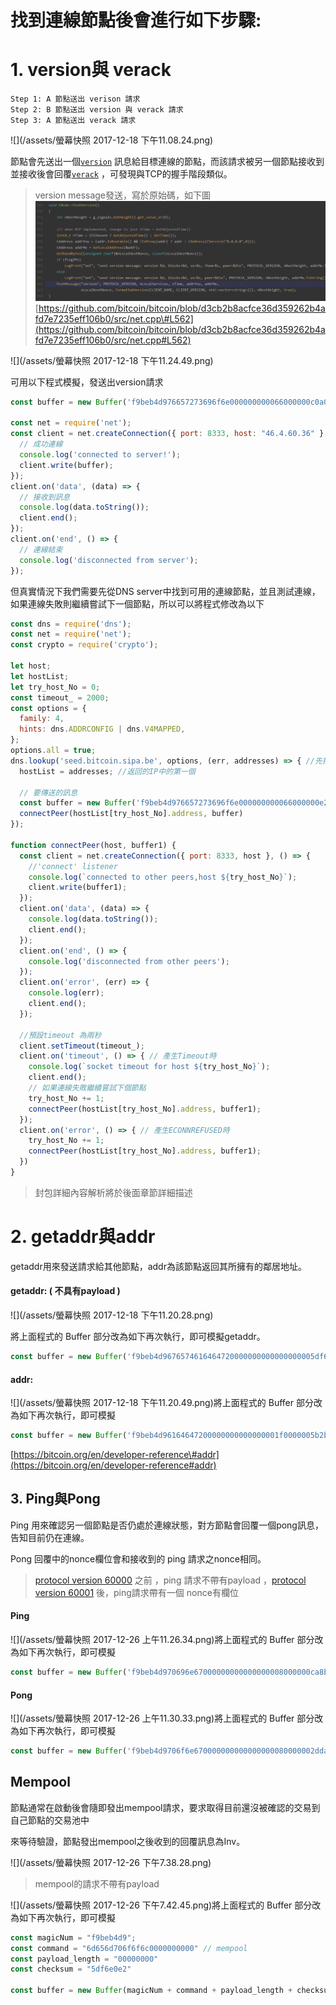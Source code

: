 # 找到連線節點後會進行如下步驟:

# 1. version與 verack

```
Step 1: A 節點送出 verison 請求
Step 2: B 節點送出 version 與 verack 請求 
Step 3: A 節點送出 verack 請求
```

![](/assets/螢幕快照 2017-12-18 下午11.08.24.png)

節點會先送出一個[`version`](https://bitcoin.org/en/developer-reference#version) 訊息給目標連線的節點，而該請求被另一個節點接收到並接收後會回覆[`verack`](https://bitcoin.org/en/developer-reference#verack)
，可發現與TCP的握手階段類似。

> version message發送，寫於原始碼，如下圖![](/assets/ˊ啊6876.png)[https://github.com/bitcoin/bitcoin/blob/d3cb2b8acfce36d359262b4afd7e7235eff106b0/src/net.cpp\#L562](https://github.com/bitcoin/bitcoin/blob/d3cb2b8acfce36d359262b4afd7e7235eff106b0/src/net.cpp#L562)

![](/assets/螢幕快照 2017-12-18 下午11.24.49.png)

可用以下程式模擬，發送出version請求

```js
const buffer = new Buffer('f9beb4d976657273696f6e000000000066000000c0a049f67f1101000d000000000000003ddc275a000000000d0000000000000000000000000000000000ffff2e043c24208d0d00000000000000000000000000000000000000000000000000659885d88df91a01102f5361746f7368693a302e31332e322f6000000001', 'hex');

const net = require('net');
const client = net.createConnection({ port: 8333, host: "46.4.60.36" }, () => { // 此處IP可以更改為其他可用之節點IP
  // 成功連線
  console.log('connected to server!');
  client.write(buffer);
});
client.on('data', (data) => {
  // 接收到訊息
  console.log(data.toString());
  client.end();
});
client.on('end', () => {
  // 連線結束
  console.log('disconnected from server');
});
```

但真實情況下我們需要先從DNS server中找到可用的連線節點，並且測試連線，如果連線失敗則繼續嘗試下一個節點，所以可以將程式修改為以下

```js
const dns = require('dns');
const net = require('net');
const crypto = require('crypto');

let host;
let hostList;
let try_host_No = 0;
const timeout_ = 2000;
const options = {
  family: 4,
  hints: dns.ADDRCONFIG | dns.V4MAPPED,
};
options.all = true;
dns.lookup('seed.bitcoin.sipa.be', options, (err, addresses) => { //先找到可用節點
  hostList = addresses; //返回的IP中的第一個

  // 要傳送的訊息
  const buffer = new Buffer('f9beb4d976657273696f6e000000000066000000e253144d7f1101000d000000000000005a01365a000000000d0000000000000000000000000000000000ffff2e043c24208d0d0000000000000000000000000000000000000000000000000075ba7abb00a0f633102f5361746f7368693a302e31332e322fa004000001', 'hex');
  connectPeer(hostList[try_host_No].address, buffer)
});

function connectPeer(host, buffer1) {
  const client = net.createConnection({ port: 8333, host }, () => {
    //'connect' listener
    console.log(`connected to other peers,host ${try_host_No}`);
    client.write(buffer1);
  });
  client.on('data', (data) => {
    console.log(data.toString());
    client.end();
  });
  client.on('end', () => {
    console.log('disconnected from other peers');
  });
  client.on('error', (err) => {
    console.log(err);
    client.end();
  });

  //預設timeout 為兩秒
  client.setTimeout(timeout_);
  client.on('timeout', () => { // 產生Timeout時
    console.log(`socket timeout for host ${try_host_No}`);
    client.end();
    // 如果連線失敗繼續嘗試下個節點
    try_host_No += 1;
    connectPeer(hostList[try_host_No].address, buffer1);
  });
  client.on('error', () => { // 產生ECONNREFUSED時
    try_host_No += 1;
    connectPeer(hostList[try_host_No].address, buffer1);
  })
}
```

> 封包詳細內容解析將於後面章節詳細描述

# 2. getaddr與addr

getaddr用來發送請求給其他節點，addr為該節點返回其所擁有的鄰居地址。

#### getaddr: \( 不具有payload \)

![](/assets/螢幕快照 2017-12-18 下午11.20.28.png)

將上面程式的 Buffer 部分改為如下再次執行，即可模擬getaddr。

```js
const buffer = new Buffer('f9beb4d9676574616464720000000000000000005df6e0e2', 'hex');
```

#### addr:

![](/assets/螢幕快照 2017-12-18 下午11.20.49.png)將上面程式的 Buffer 部分改為如下再次執行，即可模擬

```js
const buffer = new Buffer('f9beb4d96164647200000000000000001f0000005b2b59ce0154bf415a8d0000000000000000000000000000000000ffff3438b5fb208d', 'hex');
```

[https://bitcoin.org/en/developer-reference\#addr](https://bitcoin.org/en/developer-reference#addr)

## 3. Ping與Pong

Ping 用來確認另一個節點是否仍處於連線狀態，對方節點會回覆一個pong訊息，告知目前仍在連線。

Pong 回覆中的nonce欄位會和接收到的 ping 請求之nonce相同。

> [protocol version 60000](https://bitcoin.org/en/developer-reference#protocol-versions) 之前 ，ping 請求不帶有payload ，[protocol version 60001](https://bitcoin.org/en/developer-reference#protocol-versions) 後，ping請求帶有一個 nonce有欄位

#### Ping

![](/assets/螢幕快照 2017-12-26 上午11.26.34.png)將上面程式的 Buffer 部分改為如下再次執行，即可模擬

```js
const buffer = new Buffer('f9beb4d970696e67000000000000000008000000ca8bfa584d3181fbb3121e1b', 'hex');
```

#### Pong

![](/assets/螢幕快照 2017-12-26 上午11.30.33.png)將上面程式的 Buffer 部分改為如下再次執行，即可模擬

```js
const buffer = new Buffer('f9beb4d9706f6e670000000000000000080000002ddab80398a059a304ce08a9', 'hex');
```

## Mempool

節點通常在啟動後會隨即發出mempool請求，要求取得目前還沒被確認的交易到自己節點的交易池中

來等待驗證，節點發出mempool之後收到的回覆訊息為Inv。

![](/assets/螢幕快照 2017-12-26 下午7.38.28.png)

> mempool的請求不帶有payload

![](/assets/螢幕快照 2017-12-26 下午7.42.45.png)將上面程式的 Buffer 部分改為如下再次執行，即可模擬

```js
const magicNum = "f9beb4d9";
const command = "6d656d706f6f6c0000000000" // mempool
const payload_length = "00000000"
const checksum = "5df6e0e2"

const buffer = new Buffer(magicNum + command + payload_length + checksum, 'hex');
```



